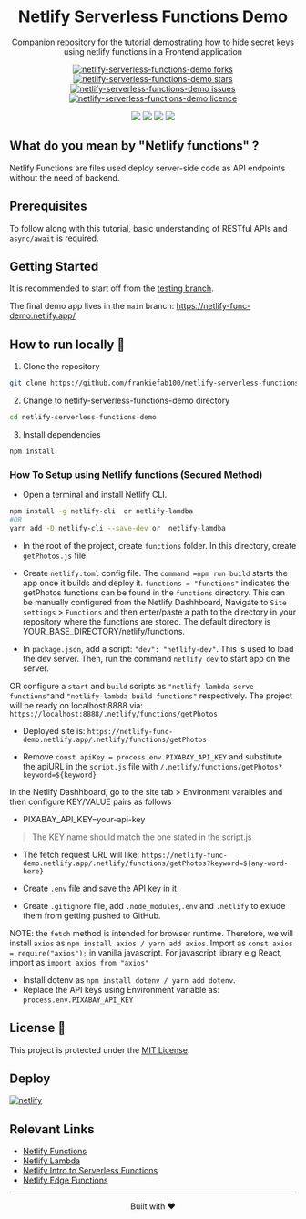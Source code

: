 <div align="center">
 <h1>Netlify Serverless Functions Demo</h1>
 <p>Companion repository for the tutorial demostrating how to hide secret keys using netlify functions in a Frontend application</p>

<p align="center">
<a href="https://github.com/frankiefab100/netlify-serverless-functions-demo/fork" target="blank">
<img src="https://img.shields.io/github/forks/frankiefab100/netlify-serverless-functions-demo?style=flat-square" alt="netlify-serverless-functions-demo forks"/>
</a>
<a href="https://github.com/frankiefab100/netlify-serverless-functions-demo/stargazers" target="blank">
<img src="https://img.shields.io/github/stars/frankiefab100/netlify-serverless-functions-demo?style=flat-square" alt="netlify-serverless-functions-demo stars"/>
</a>
<a href="https://github.com/frankiefab100/netlify-serverless-functions-demo/issues" target="blank">
<img src="https://img.shields.io/github/issues/frankiefab100/netlify-serverless-functions-demo?style=flat-square" alt="netlify-serverless-functions-demo issues"/>
</a>
<a href="https://github.com/frankiefab100/netlify-serverless-functions-demo/blob/main/LICENSE" target="blank">
<img src="https://img.shields.io/github/license/frankiefab100/netlify-serverless-functions-demo?style=flat-square" alt="netlify-serverless-functions-demo licence" />
</a>
</p>

<p>
<img src="https://img.shields.io/badge/HTML5-E34F26?style=for-the-badge&logo=html5&logoColor=white">
<img src="https://img.shields.io/badge/CSS3-1572B6?style=for-the-badge&logo=css3&logoColor=white">
<img src="https://img.shields.io/badge/JavaScript-323330?style=for-the-badge&logo=javascript&logoColor=F7DF1E">
<img src="https://img.shields.io/badge/Netlify-00C7B7?style=for-the-badge&logo=netlify&logoColor=white">
</p>
</div>

## What do you mean by "Netlify functions" ?
Netlify Functions are files used deploy server-side code as API endpoints without the need of backend.

## Prerequisites

To follow along with this tutorial, basic understanding of RESTful APIs and  `async/await` is required.

## Getting Started
It is recommended to start off from the [testing branch](https://github.com/frankiefab100/netlify-serverless-functions-demo/tree/testing).

The final demo app lives in the `main` branch: <https://netlify-func-demo.netlify.app/>


## How to run locally 🚀

1. Clone the repository

```BASH
git clone https://github.com/frankiefab100/netlify-serverless-functions-demo.git
```

2. Change to netlify-serverless-functions-demo directory

```BASH
cd netlify-serverless-functions-demo
```

3. Install dependencies

```BASH
npm install
```

### How To Setup using Netlify functions (Secured Method)
-  Open a terminal and install Netlify CLI.
```BASH
npm install -g netlify-cli  or netlify-lamdba
#OR
yarn add -D netlify-cli --save-dev or  netlify-lamdba
```
- In the root of the project, create `functions` folder. In this directory, create `getPhotos.js` file.
- Create `netlify.toml` config file.
The `command =npm run build` starts the app once it builds and deploy it.
`functions = "functions"` indicates the getPhotos functions can be found in the `functions` directory.
This can be manually configured from the Netlify Dashhboard, Navigate to `Site settings` > `Functions` and then enter/paste a path to the directory in your repository where the functions are stored. The default directory is YOUR_BASE_DIRECTORY/netlify/functions.

- In `package.json`, add a script: `"dev": "netlify-dev"`. This is used to load the dev server. Then, run the command `netlify dev` to start app on the server.

OR configure a `start` and `build` scripts as `"netlify-lambda serve functions"`and `"netlify-lambda build functions"` respectively.
The project will be ready on localhost:8888 via: `https://localhost:8888/.netlify/functions/getPhotos`

- Deployed site is: `https://netlify-func-demo.netlify.app/.netlify/functions/getPhotos`

- Remove `const apiKey = process.env.PIXABAY_API_KEY` and substitute the apiURL in the `script.js` file with `/.netlify/functions/getPhotos?keyword=${keyword}`

In the Netlify Dashhboard, go to the site tab > Environment varaibles and then configure KEY/VALUE pairs as follows

- PIXABAY_API_KEY=your-api-key

> The KEY name should match the one stated in the script.js

- The fetch request URL will  like:  `https://netlify-func-demo.netlify.app/.netlify/functions/getPhotos?keyword=${any-word-here}`

- Create `.env` file and save the API key in it.
- Create `.gitignore` file, add `.node_modules`,`.env`  and `.netlify` to exlude them from getting pushed to GitHub.

NOTE: the `fetch` method is intended for browser runtime. Therefore, we will install `axios` as `npm install axios / yarn add axios`.
Import as `const axios = require("axios");` in vanilla javascript. For javascript library e.g React, import as `import axios from "axios"`

- Install dotenv as `npm install dotenv / yarn add dotenv`.
- Replace the API keys using Environment variable as:
`process.env.PIXABAY_API_KEY`

## License 📜
This project is protected under the [MIT License](./License).

## Deploy
[![netlify](https://www.netlify.com/img/deploy/button.svg)](https://app.netlify.com/start/deploy?repository=https://github.com/frankiefab100/netlify-serverless-functions-demo)

## Relevant Links

- [Netlify Functions](https://docs.netlify.com/functions/overview/)
- [Netlify Lambda](https://github.com/netlify/netlify-lambda#usage)
- [Netlify Intro to Serverless Functions](https://www.netlify.com/blog/intro-to-serverless-functions/)
- [Netlify Edge Functions](https://docs.netlify.com/edge-functions/get-started/)


<hr>
<p align="center">
Built with ❤️
</p>
